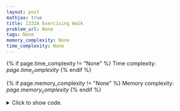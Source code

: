 ```yaml
---
layout: post
mathjax: true
title: 1332A Exercising Walk
problem_url: None
tags: None
memory_complexity: None
time_complexity: None
---
```




{% if page.time_complexity != "None" %}
Time complexity: ${{ page.time_complexity }}$
{% endif %}

{% if page.memory_complexity != "None" %}
Memory complexity: ${{ page.memory_complexity }}$
{% endif %}

<details>
<summary>
<p style="display:inline">Click to show code.</p>
</summary>
```cpp
{% raw %}
using namespace std;
int l, r, d, u;
int x, y;
int x1, y1, x2, y2;
inline bool contained(int val, int l1, int l2)
{
    return l1 <= val and val <= l2;
}
bool solve(void)
{
    int xf, yf;
    xf = x + (r - l);
    yf = y + (u - d);
    if (x1 == x2 and (l or r))
        return false;
    if (y1 == y2 and (d or u))
        return false;
    if (contained(xf, x1, x2) and contained(yf, y1, y2))
        return true;
    return false;
}
int main(void)
{
    int t;
    cin >> t;
    while (t--)
    {
        cin >> l >> r >> d >> u;
        cin >> x >> y;
        cin >> x1 >> y1 >> x2 >> y2;
        cout << (solve() ? "YES" : "NO") << endl;
    }
    return 0;
}

{% endraw %}
```
</details>

